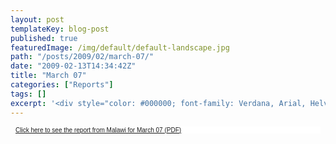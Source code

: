 ```yaml
---
layout: post
templateKey: blog-post
published: true
featuredImage: /img/default/default-landscape.jpg
path: "/posts/2009/02/march-07/"
date: "2009-02-13T14:34:42Z"
title: "March 07"
categories: ["Reports"]
tags: []
excerpt: '<div style="color: #000000; font-family: Verdana, Arial, Helvetica, sans-serif; font-size: 10px; b...'
---
```


<div style="color: #000000; font-family: Verdana, Arial, Helvetica, sans-serif; font-size: 10px; background-image: initial; background-repeat: initial; background-attachment: initial; -webkit-background-clip: initial; -webkit-background-origin: initial; background-color: #ffffff; background-position: initial initial; margin: 8px;">

[Click here to see the report from Malawi for March 07 (PDF)](../../pdfs/reports/Landirani%20Report%20March%202007.pdf)

</div>
